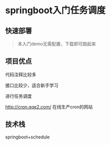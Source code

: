 # springboot入门任务调度

## 快速部署

>本入门demo无需配置，下载即可跑起来

## 项目优点

代码注释比较多

接口比较少，适合新手学习

进行任务调度

http://cron.qqe2.com/ 在线生产cron的网站

## 技术栈

springboot+schedule




